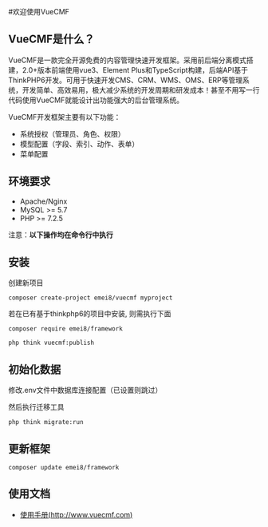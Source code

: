 #欢迎使用VueCMF

## VueCMF是什么？
VueCMF是一款完全开源免费的内容管理快速开发框架。采用前后端分离模式搭建，2.0+版本前端使用vue3、Element Plus和TypeScript构建，后端API基于ThinkPHP6开发。可用于快速开发CMS、CRM、WMS、OMS、ERP等管理系统，开发简单、高效易用，极大减少系统的开发周期和研发成本！甚至不用写一行代码使用VueCMF就能设计出功能强大的后台管理系统。

VueCMF开发框架主要有以下功能：

 + 系统授权（管理员、角色、权限）
 + 模型配置（字段、索引、动作、表单）
 + 菜单配置


## 环境要求
* Apache/Nginx
* MySQL >= 5.7
* PHP >= 7.2.5


注意：**以下操作均在命令行中执行**

## 安装

创建新项目

~~~
composer create-project emei8/vuecmf myproject
~~~

若在已有基于thinkphp6的项目中安装, 则需执行下面
~~~
composer require emei8/framework

php think vuecmf:publish
~~~

## 初始化数据

修改.env文件中数据库连接配置（已设置则跳过）

然后执行迁移工具

```
php think migrate:run
```

## 更新框架
~~~
composer update emei8/framework
~~~


## 使用文档

+ [使用手册(http://www.vuecmf.com)](http://www.vuecmf.com/) 

